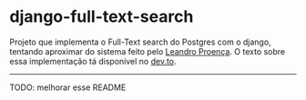 # django-full-text-search

Projeto que implementa o Full-Text search do Postgres com o django, tentando aproximar do sistema feito pelo [Leandro Proença](https://leandronsp.com/a-powerful-full-text-search-in-postgresql-in-less-than-20-lines). O texto sobre essa implementação tá disponível no [dev.to](https://dev.to/eduardojm/full-text-search-implementando-com-postgres-e-django-kmf).

---

TODO: melhorar esse README
